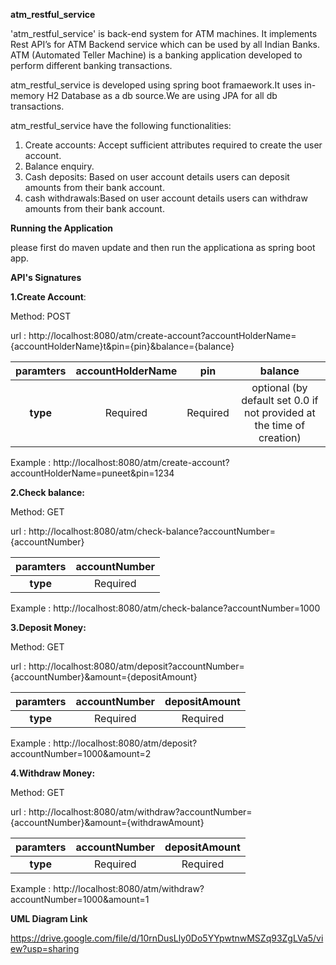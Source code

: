 
**atm_restful_service**

'atm_restful_service' is back-end system for ATM machines. It implements Rest API’s for ATM Backend service which can be used by all Indian Banks. ATM (Automated  Teller Machine) is a banking application developed to perform different banking transactions.

atm_restful_service is developed using spring boot framaework.It uses in-memory H2 Database as a db source.We are using JPA for all db transactions.

atm_restful_service have the following functionalities:

1. Create accounts: Accept sufficient attributes required to create the user account.
2. Balance enquiry.
3. Cash deposits: Based on user account details users can deposit amounts from their bank account.
4. cash withdrawals:Based on user account details users can withdraw amounts from their bank account.

**Running the Application**

please first do maven update and then run the applicationa as spring boot app.

**API's Signatures**

**1.Create Account**: 

Method: POST

url   : http://localhost:8080/atm/create-account?accountHolderName={accountHolderName}t&pin={pin}&balance={balance}

|**paramters** | accountHolderName| pin | balance| 
|:--: | :---: | :---: | :---: |
|**type** | Required | Required |  optional (by default set 0.0 if not provided at the time of creation)| 


Example  :   http://localhost:8080/atm/create-account?accountHolderName=puneet&pin=1234

**2.Check balance:** 
 
 Method: GET
 
 url   : http://localhost:8080/atm/check-balance?accountNumber={accountNumber}

 |**paramters** | accountNumber| 
 |:--: | :---: |
 |**type** | Required |
 
 Example  :   http://localhost:8080/atm/check-balance?accountNumber=1000

**3.Deposit Money:**
 
 Method: GET
 
 url   : http://localhost:8080/atm/deposit?accountNumber={accountNumber}&amount={depositAmount}

  |**paramters** | accountNumber| depositAmount|
 |:--: | :---: |:---:|
 |**type** | Required |Required|
  
  
  Example  :   http://localhost:8080/atm/deposit?accountNumber=1000&amount=2
  
 **4.Withdraw Money:**
  
  Method: GET
  
  url   : http://localhost:8080/atm/withdraw?accountNumber={accountNumber}&amount={withdrawAmount}

  
|**paramters** | accountNumber| depositAmount|
 |:--: | :---: |:---:|
 |**type** | Required |Required|

  
  Example  :   http://localhost:8080/atm/withdraw?accountNumber=1000&amount=1
  
  
  **UML Diagram Link**
  
  https://drive.google.com/file/d/10rnDusLly0Do5YYpwtnwMSZq93ZgLVa5/view?usp=sharing

